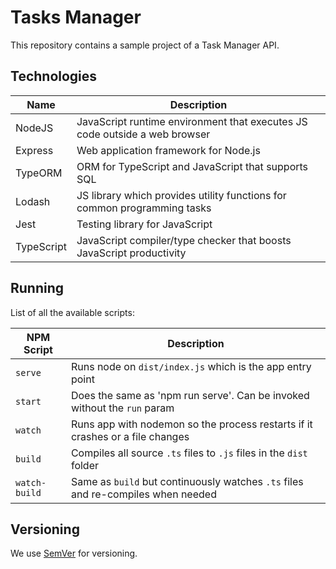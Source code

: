 # Tasks Manager

This repository contains a sample project of a Task Manager API.

## Technologies

| Name                 | Description                                                                   |
| -------------------- | ----------------------------------------------------------------------------- |
| NodeJS               | JavaScript runtime environment that executes JS code outside a web browser    |
| Express              | Web application framework for Node.js                                         |
| TypeORM              | ORM for TypeScript and JavaScript that supports SQL                           |
| Lodash               | JS library which provides utility functions for common programming tasks      |
| Jest                 | Testing library for JavaScript                                                |
| TypeScript           | JavaScript compiler/type checker that boosts JavaScript productivity          |

## Running
List of all the available scripts:

| NPM Script           | Description                                                                                       |
| -------------------- | ------------------------------------------------------------------------------------------------- |
| `serve`              | Runs node on `dist/index.js` which is the app entry point                                         |
| `start`              | Does the same as 'npm run serve'. Can be invoked without the `run` param                          |
| `watch`              | Runs app with nodemon so the process restarts if it crashes or a file changes                     |
| `build`              | Compiles all source `.ts` files to `.js` files in the `dist` folder                               |
| `watch-build`        | Same as `build` but continuously watches `.ts` files and re-compiles when needed                  |

## Versioning

We use [SemVer](http://semver.org/) for versioning.
